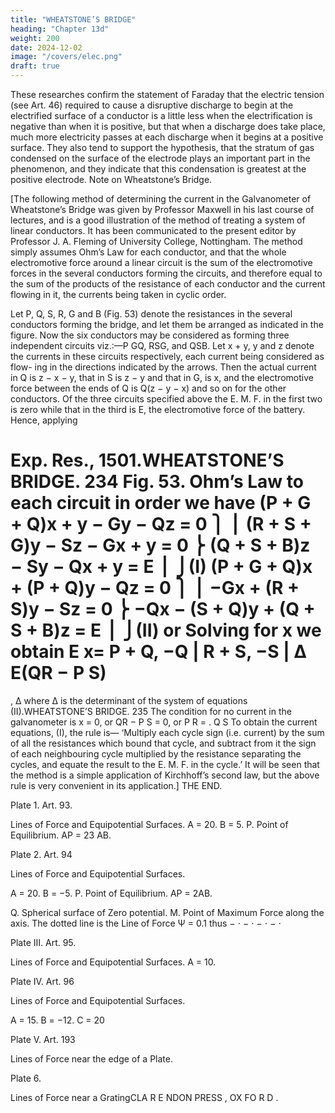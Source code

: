 ```yaml
---
title: "WHEATSTONE’S BRIDGE"
heading: "Chapter 13d"
weight: 200
date: 2024-12-02
image: "/covers/elec.png"
draft: true
---
```



These researches confirm the statement of Faraday that the electric tension (see Art. 46) required to cause a disruptive discharge to begin at the electrified surface of a conductor is a little less when the electrification is negative than when it is positive, but that when a discharge does take place, much more electricity passes at each discharge when it begins at a positive surface. They also tend to support the hypothesis, that the stratum of gas condensed on the surface of the electrode plays an important part in the phenomenon, and they indicate that this condensation is greatest at the positive electrode. Note on Wheatstone’s Bridge.

[The following method of determining the current in the Galvanometer of Wheatstone’s Bridge was given by Professor Maxwell in his last course of lectures, and is a good illustration of the method of treating a system of linear conductors. It has been communicated to the present editor by Professor J. A. Fleming of University College, Nottingham. The method simply assumes Ohm’s Law for each conductor, and that the whole electromotive force around a linear circuit is the sum of the electromotive forces in the several conductors forming the circuits, and therefore equal to the sum of the products of the resistance of each conductor and the current flowing in it, the currents being taken in cyclic order.

Let P, Q, S, R, G and B (Fig. 53) denote the resistances in the several
conductors forming the bridge, and let them be arranged as indicated in the
figure. Now the six conductors may be considered as forming three independent circuits viz.:—P GQ, RSG, and QSB. Let x + y, y and z denote the currents in these circuits respectively, each current being considered as flow-
ing in the directions indicated by the arrows. Then the actual current in Q is
z − x − y, that in S is z − y and that in G, is x, and the electromotive force
between the ends of Q is Q(z − y − x) and so on for the other conductors. Of
the three circuits specified above the E. M. F. in the first two is zero while
that in the third is E, the electromotive force of the battery. Hence, applying

Exp. Res., 1501.WHEATSTONE’S BRIDGE.
234
Fig. 53.
Ohm’s Law to each circuit in order we have
(P + G + Q)x + y − Gy − Qz = 0 ⎫
⎪
(R + S + G)y − Sz − Gx + y = 0 ⎬
(Q + S + B)z − Sy − Qx + y = E ⎪
⎭(I)
(P + G + Q)x + (P + Q)y − Qz = 0 ⎫
⎪
−Gx + (R + S)y − Sz = 0 ⎬
−Qx − (S + Q)y + (Q + S + B)z = E ⎪
⎭(II)
or
Solving for x we obtain
E
x=
P + Q, −Q
| R + S, −S |
Δ
E(QR − P S)
=
,
Δ
where Δ is the determinant of the system of equations (II).WHEATSTONE’S BRIDGE.
235
The condition for no current in the galvanometer is x = 0, or
QR − P S = 0, or
P
R
= .
Q S
To obtain the current equations, (I), the rule is—
‘Multiply each cycle sign (i.e. current) by the sum of all the resistances
which bound that cycle, and subtract from it the sign of each neighbouring
cycle multiplied by the resistance separating the cycles, and equate the result
to the E. M. F. in the cycle.’
It will be seen that the method is a simple application of Kirchhoff’s second
law, but the above rule is very convenient in its application.]
THE END.


Plate 1. Art. 93.


Lines of Force and Equipotential Surfaces.
A = 20.
B = 5.
P. Point of Equilibrium.
AP = 23 AB.

Plate 2. Art. 94

Lines of Force and Equipotential Surfaces.

A = 20.
B = −5.
P. Point of Equilibrium.
AP = 2AB.

Q. Spherical surface of Zero potential.
M. Point of Maximum Force along the axis.
The dotted line is the Line of Force Ψ = 0.1 thus − ⋅ − ⋅ − ⋅ − ⋅ 

Plate III. Art. 95.

Lines of Force and Equipotential Surfaces.
A = 10.

Plate IV. Art. 96

Lines of Force and Equipotential Surfaces.

A = 15.
B = −12.
C = 20

Plate V. Art. 193

Lines of Force near the edge of a Plate.

Plate 6.

Lines of Force near a GratingCLA R E NDON PRESS , OX FO R D .

